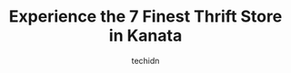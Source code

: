 ---
layout: ampstory
image: https://i0.wp.com/www.auto.or.id/wp-content/uploads/2023/06/saint-vincent-de-paul-0-kanata-1686326062.jpeg?resize=640,853
author: techidn
featured: false
description: Kanata, Ontario, Canada is a haven for Thrift Store enthusiasts, boasting an impressive array of 7 top-notch establishments. Whether youre a seasoned connoisseur or simply curious to explor
title: Experience the 7 Finest Thrift Store in Kanata
cover:
   title: Experience the 7 Finest Thrift Store in Kanata
   subtitle: AUTO.OR.ID
   background: https://www.auto.or.id/wp-content/uploads/2023/06/saint-vincent-de-paul-0-kanata-1686326062.jpeg

pages: 
 - layout: thirds
   top: <h1>#1 Value Village</h1>
   bottom: "<p>The better Value Village Ive seen in Ottawa; since this one is further away, I can always find great items. Other VVs to through their stock often, so all the good items</p>"
   background: https://www.auto.or.id/wp-content/uploads/2023/06/saint-vincent-de-paul-1-kanata-1686326064.jpeg
   backgroundblur: true
 - layout: thirds
   top: <h1>#2 Dollarama</h1>
   bottom: "<p>300 Earl Grey Dr, Kanata, ON K2T 1B8, Canada</p>"
   background: https://www.auto.or.id/wp-content/uploads/2023/06/saint-vincent-de-paul-2-kanata-1686326064.jpeg
   cta:
      link: https://www.auto.or.id/experience-the-7-finest-thrift-store-in-kanata/
      text: Experience the 7 Finest Thrift Store in Kanata
 - layout: thirds
   top: <h1>#3 Kobolds Corner</h1>
   bottom: "<p>430 Hazeldean Rd Unit 1, Kanata, ON K2L 1T9, Canada</p>"
   background: https://images.unsplash.com/photo-1529589438034-00c0e7a6452f?ixlib=rb-4.0.3&ixid=MnwxMjA3fDB8MHxwaG90by1wYWdlfHx8fGVufDB8fHx8&auto=format&fit=crop&w=640&h=853&q=80
   cta:
      link: https://www.auto.or.id/experience-the-7-finest-thrift-store-in-kanata/
      text: Experience the 7 Finest Thrift Store in Kanata
 - layout: thirds
   top: <h1>#4 The Salvation Army Thrift Store</h1>
   bottom: "<p>1490 Richmond Rd, Ottawa, ON K2B 6S1, Canada</p>"
   background: https://images.unsplash.com/photo-1632275228556-6d7878f59eea?ixlib=rb-4.0.3&ixid=MnwxMjA3fDB8MHxwaG90by1wYWdlfHx8fGVufDB8fHx8&auto=format&fit=crop&w=640&h=853&q=80
   cta:
      link: https://www.auto.or.id/experience-the-7-finest-thrift-store-in-kanata/
      text: Experience the 7 Finest Thrift Store in Kanata
 - layout: thirds
   top: <h1>#5 Mission Thrift Store</h1>
   bottom: "<p>1826 Robertson Rd, Nepean, ON K2H 5Z6, Canada</p>"
   background: https://images.unsplash.com/photo-1611088135647-aa5eb1b5f390?ixlib=rb-4.0.3&ixid=MnwxMjA3fDB8MHxwaG90by1wYWdlfHx8fGVufDB8fHx8&auto=format&fit=crop&w=640&h=853&q=80
   cta:
      link: https://www.auto.or.id/experience-the-7-finest-thrift-store-in-kanata/
      text: Experience the 7 Finest Thrift Store in Kanata
 - layout: thirds
   top: <h1>#6 Saint-Vincent De Paul</h1>
   bottom: "<p>56 Principale St, Gatineau, Quebec J9H 3L3, Canada</p>"
   background: https://images.unsplash.com/photo-1494976388531-d1058494cdd8?ixlib=rb-4.0.3&ixid=MnwxMjA3fDB8MHxwaG90by1wYWdlfHx8fGVufDB8fHx8&auto=format&fit=crop&w=640&h=853&q=80
   cta:
      link: https://www.auto.or.id/experience-the-7-finest-thrift-store-in-kanata/
      text: Experience the 7 Finest Thrift Store in Kanata
 - layout: thirds
   top: <h1>#7 Boomerang Kids Kanata</h1>
   bottom: "<p>700 Eagleson Rd, Kanata, ON K2M 2G9, Canada</p>"
   background: https://images.unsplash.com/photo-1533416784636-2b0ccfea6b97?ixlib=rb-4.0.3&ixid=MnwxMjA3fDB8MHxwaG90by1wYWdlfHx8fGVufDB8fHx8&auto=format&fit=crop&w=640&h=853&q=80
   cta:
      link: https://www.auto.or.id/experience-the-7-finest-thrift-store-in-kanata/
      text: Experience the 7 Finest Thrift Store in Kanata
 - layout: thirds
   middle: Continue reading...
   background: https://images.unsplash.com/photo-1504215680853-026ed2a45def?ixlib=rb-4.0.3&ixid=MnwxMjA3fDB8MHxwaG90by1wYWdlfHx8fGVufDB8fHx8&auto=format&fit=crop&w=640&h=853&q=80
   cta:
      link: https://www.auto.or.id/experience-the-7-finest-thrift-store-in-kanata/
      text: Experience the 7 Finest Thrift Store in Kanata

---